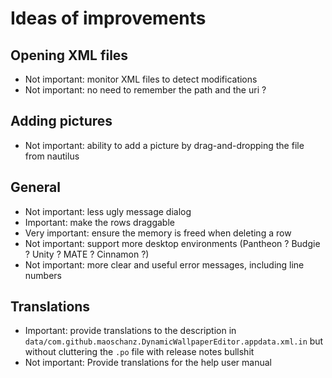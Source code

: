 # Ideas of improvements

## Opening XML files

- Not important: monitor XML files to detect modifications
- Not important: no need to remember the path and the uri ?

## Adding pictures

- Not important: ability to add a picture by drag-and-dropping the file from nautilus

## General

- Not important: less ugly message dialog
- Important: make the rows draggable
- Very important: ensure the memory is freed when deleting a row
- Not important: support more desktop environments (Pantheon ? Budgie ? Unity ? MATE ? Cinnamon ?)
- Not important: more clear and useful error messages, including line numbers

## Translations

- Important: provide translations to the description in `data/com.github.maoschanz.DynamicWallpaperEditor.appdata.xml.in` but without cluttering the `.po` file with release notes bullshit
- Not important: Provide translations for the help user manual

